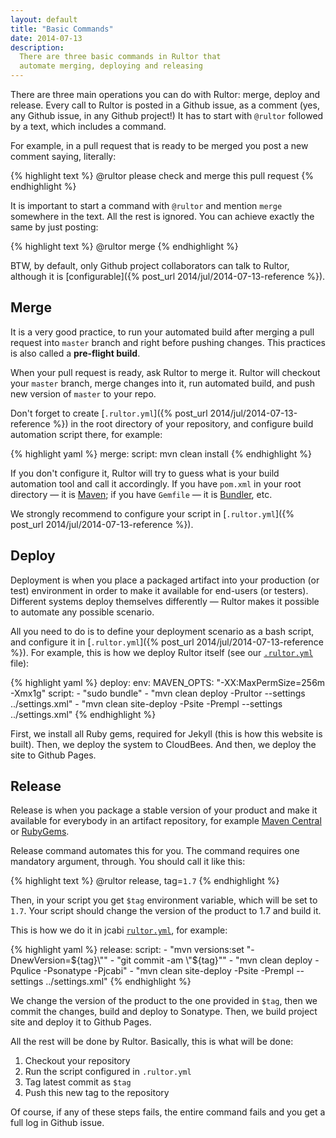 ```yaml
---
layout: default
title: "Basic Commands"
date: 2014-07-13
description:
  There are three basic commands in Rultor that
  automate merging, deploying and releasing
---
```


There are three main operations you can do with Rultor: merge, deploy
and release. Every call to Rultor is posted in a Github issue, as a comment
(yes, any Github issue, in any Github project!)
It has to start with `@rultor` followed by a text, which includes a command.

For example, in a pull request that is ready to be merged you post
a new comment saying, literally:

{% highlight text %}
@rultor please check and merge this pull request
{% endhighlight %}

It is important to start a command with `@rultor` and mention `merge`
somewhere in the text. All the rest is ignored. You can achieve
exactly the same by just posting:

{% highlight text %}
@rultor merge
{% endhighlight %}

BTW, by default, only Github project collaborators can talk to Rultor,
although it is [configurable]({% post_url 2014/jul/2014-07-13-reference %}).

## Merge

It is a very good practice, to run your automated build after merging
a pull request into `master` branch and right before pushing changes.
This practices is also called a **pre-flight build**.

When your pull request is ready, ask Rultor to merge it. Rultor will
checkout your `master` branch, merge changes into it, run automated build,
and push new version of `master` to your repo.

Don't forget to create [`.rultor.yml`]({% post_url 2014/jul/2014-07-13-reference %})
in the root directory of your repository,
and configure build automation script there, for example:

{% highlight yaml %}
merge:
  script: mvn clean install
{% endhighlight %}

If you don't configure it, Rultor will try to guess
what is your build automation tool and call it accordingly.
If you have `pom.xml` in your root directory &mdash; it is [Maven](http://maven.apache.org/); if you
have `Gemfile` &mdash; it is [Bundler](http://www.bundler.io), etc.

We strongly recommend to configure your script in
[`.rultor.yml`]({% post_url 2014/jul/2014-07-13-reference %}).

## Deploy

Deployment is when you place a packaged artifact into your production (or test)
environment in order to make it available for end-users (or testers).
Different systems deploy themselves differently &mdash; Rultor makes it
possible to automate any possible scenario.

All you need to do is to define your deployment scenario as a bash script,
and configure it in [`.rultor.yml`]({% post_url 2014/jul/2014-07-13-reference %}).
For example, this is how we deploy Rultor itself (see our
[`.rultor.yml`](https://github.com/yegor256/rultor/blob/master/.rultor.yml) file):

{% highlight yaml %}
deploy:
  env:
    MAVEN_OPTS: "-XX:MaxPermSize=256m -Xmx1g"
  script:
    - "sudo bundle"
    - "mvn clean deploy -Prultor --settings ../settings.xml"
    - "mvn clean site-deploy -Psite -Prempl --settings ../settings.xml"
{% endhighlight %}

First, we install all Ruby gems, required for Jekyll (this is how
this website is built). Then, we deploy the system to CloudBees. And then,
we deploy the site to Github Pages.

## Release

Release is when you package a stable version of your product and make
it available for everybody in an artifact repository, for example
[Maven Central](http://search.maven.org/) or [RubyGems](http://www.rubygems.org).

Release command automates this for you. The command requires
one mandatory argument, through. You should call it like this:

{% highlight text %}
@rultor release, tag=`1.7`
{% endhighlight %}

Then, in your script you get `$tag` environment variable, which will
be set to `1.7`. Your script should change the version of the product to
1.7 and build it.

This is how we do it in jcabi
[`rultor.yml`](https://github.com/jcabi/jcabi/blob/master/.rultor.yml),
for example:

{% highlight yaml %}
release:
  script:
    - "mvn versions:set \"-DnewVersion=${tag}\""
    - "git commit -am \"${tag}\""
    - "mvn clean deploy -Pqulice -Psonatype -Pjcabi"
    - "mvn clean site-deploy -Psite -Prempl --settings ../settings.xml"
{% endhighlight %}

We change the version of the product to the one provided in `$tag`,
then we commit the changes, build and deploy to Sonatype. Then,
we build project site and deploy it to Github Pages.

All the rest will be done by Rultor. Basically, this is what will be done:

 1. Checkout your repository
 2. Run the script configured in `.rultor.yml`
 3. Tag latest commit as `$tag`
 4. Push this new tag to the repository

Of course, if any of these steps fails, the entire command fails
and you get a full log in Github issue.
